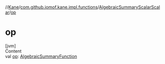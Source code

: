 //[Kane](../../index.md)/[com.github.jomof.kane.impl.functions](../index.md)/[AlgebraicSummaryScalarScalar](index.md)/[op](op.md)



# op  
[jvm]  
Content  
val [op](op.md): [AlgebraicSummaryFunction](../-algebraic-summary-function/index.md)  



